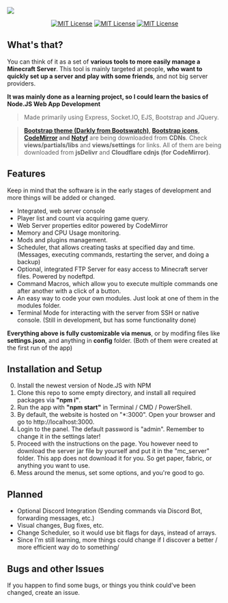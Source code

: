 <img src="https://i.ibb.co/6Yv6b05/banner.png" />
<p align="center">
    <a href="https://github.com/Blasstah/MCSD/blob/main/LICENSE"><img src="https://img.shields.io/badge/License-MIT-green.svg" alt="MIT License" /></a>
    <a href="https://github.com/Blasstah/MCSD"><img src="https://img.shields.io/github/stars/Blasstah/MCSD" alt="MIT License" /></a>
    <a href="https://github.com/Blasstah/MCSD"><img src="https://img.shields.io/github/repo-size/Blasstah/MCSD" alt="MIT License" /></a>
</p>

## What's that?
You can think of it as a set of **various tools to more easily manage a Minecraft Server**. This tool is mainly targeted at people, **who want to quickly set up a server and play with some friends**, and not big server providers. 

**It was mainly done as a learning project, so I could learn the basics of Node.JS Web App Development**

> Made primarily using Express, Socket.IO, EJS, Bootstrap and JQuery.

> **<a href="https://bootswatch.com/darkly/">Bootstrap theme (Darkly from Bootswatch)</a>, <a href="https://icons.getbootstrap.com">Bootstrap icons</a>, <a href="https://github.com/codemirror/codemirror5">CodeMirror</a> and <a href="https://github.com/caroso1222/notyf">Notyf</a>** are being downloaded from **CDNs**. Check **views/partials/libs** and **views/settings** for links. All of them are being downloaded from **jsDelivr** and **Cloudflare cdnjs (for CodeMirror)**.

## Features
Keep in mind that the software is in the early stages of development and more things will be added or changed.
- Integrated, web server console
- Player list and count via acquiring game query.
- Web Server properties editor powered by CodeMirror
- Memory and CPU Usage monitoring.
- Mods and plugins management.
- Scheduler, that allows creating tasks at specified day and time. (Messages, executing commands, restarting the server, and doing a backup)
- Optional, integrated FTP Server for easy access to Minecraft server files. Powered by nodeftpd.
- Command Macros, which allow you to execute multiple commands one after another with a click of a button.
- An easy way to code your own modules. Just look at one of them in the modules folder.
- Terminal Mode for interacting with the server from SSH or native console. (Still in development, but has some functionality done)

**Everything above is fully customizable via menus**, or by modifing files like **settings.json**, and anything in **config** folder.
(Both of them were created at the first run of the app)

## Installation and Setup
0. Install the newest version of Node.JS with NPM
1. Clone this repo to some empty directory, and install all required packages via **"npm i"**.
2. Run the app with **"npm start"** in Terminal / CMD / PowerShell.
3. By default, the website is hosted on "*:3000". Open your browser and go to http://localhost:3000.
4. Login to the panel. The default password is "admin". Remember to change it in the settings later!
5. Proceed with the instructions on the page. You however need to download the server jar file by yourself and put it in the "mc_server" folder. This app does not download it for you. So get paper, fabric, or anything you want to use.
6. Mess around the menus, set some options, and you're good to go.

## Planned
- Optional Discord Integration (Sending commands via Discord Bot, forwarding messages, etc.)
- Visual changes, Bug fixes, etc.
- Change Scheduler, so it would use bit flags for days, instead of arrays.
- Since I'm still learning, more things could change if I discover a better / more efficient way do to something/

## Bugs and other Issues
If you happen to find some bugs, or things you think could've been changed, create an issue.